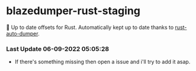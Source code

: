# blazedumper-rust-staging

🚀 Up to date offsets for Rust. Automatically kept up to date thanks to [rust-auto-dumper](https://github.com/Akandesh/rust-auto-dumper).


### Last Update 06-09-2022 05:05:28
- If there's something missing then open a issue and i'll try to add it asap.
